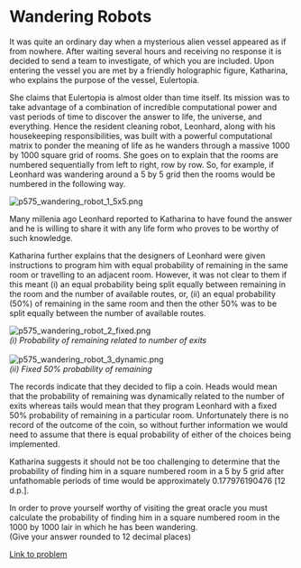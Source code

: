 # Wandering Robots

<p>It was quite an ordinary day when a mysterious alien vessel appeared as if from nowhere. After waiting several hours and receiving no response it is decided to send a team to investigate, of which you are included. Upon entering the vessel you are met by a friendly holographic figure, Katharina, who explains the purpose of the vessel, Eulertopia.</p>

<p>She claims that Eulertopia is almost older than time itself. Its mission was to take advantage of a combination of incredible computational power and vast periods of time to discover the answer to life, the universe, and everything. Hence the resident cleaning robot, Leonhard, along with his housekeeping responsibilities, was built with a powerful computational matrix to ponder the meaning of life as he wanders through a massive 1000 by 1000 square grid of rooms. She goes on to explain that the rooms are numbered sequentially from left to right, row by row. So, for example, if Leonhard was wandering around a 5 by 5 grid then the rooms would be numbered in the following way.</p>

<div class="center">
<img src="project/images/p575_wandering_robot_1_5x5.png" alt="p575_wandering_robot_1_5x5.png" /></div>

<p>Many millenia ago Leonhard reported to Katharina to have found the answer and he is willing to share it with any life form who proves to be worthy of such knowledge.</p>

<p>Katharina further explains that the designers of Leonhard were given instructions to program him with equal probability of remaining in the same room or travelling to an adjacent room. However, it was not clear to them if this meant (i) an equal probability being split equally between remaining in the room and the number of available routes, or, (ii) an equal probability (50%) of remaining in the same room and then the other 50% was to be split equally between the number of available routes.</p>

<div class="center">
<img src="project/images/p575_wandering_robot_2_fixed.png" alt="p575_wandering_robot_2_fixed.png" /><br /><div style="font-style:italic;">(i) Probability of remaining related to number of exits</div>
<br /><img src="project/images/p575_wandering_robot_3_dynamic.png" alt="p575_wandering_robot_3_dynamic.png" /><br /><div style="font-style:italic;">(ii) Fixed 50% probability of remaining</div>
</div>

<p>The records indicate that they decided to flip a coin. Heads would mean that the probability of remaining was dynamically related to the number of exits whereas tails would mean that they program Leonhard with a fixed 50% probability of remaining in a particular room. Unfortunately there is no record of the outcome of the coin, so without further information we would need to assume that there is equal probability of either of the choices being implemented.</p>

<p>Katharina suggests it should not be too challenging to determine that the probability of finding him in a square numbered room in a 5 by 5 grid after unfathomable periods of time would be approximately 0.177976190476 [12 d.p.].</p>

<p>In order to prove yourself worthy of visiting the great oracle you must calculate the probability of finding him in a square numbered room in the 1000 by 1000 lair in which he has been wandering.<br />
(Give your answer rounded to 12 decimal places)</p>

[Link to problem](https://projecteuler.net/problem=575)
